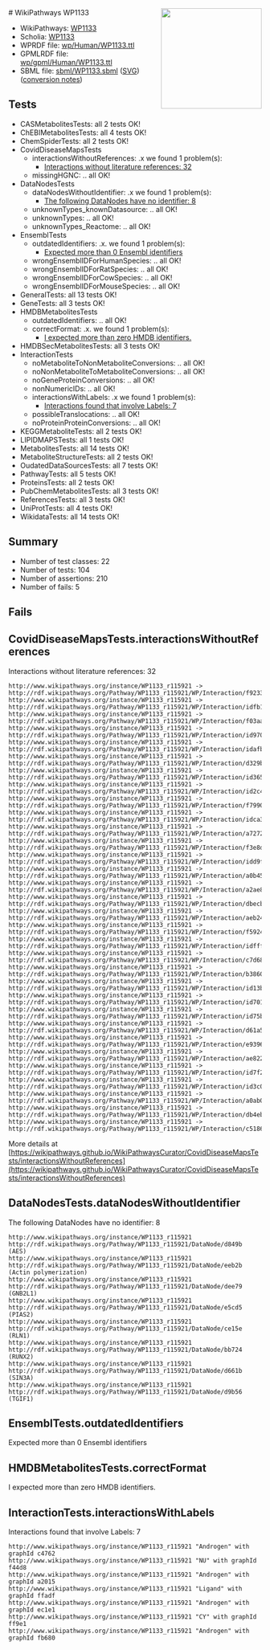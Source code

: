 <img style="float: right; width: 200px" src="../logo.png" />
# WikiPathways WP1133

* WikiPathways: [WP1133](https://identifiers.org/wikipathways:WP1133)
* Scholia: [WP1133](https://scholia.toolforge.org/wikipathways/WP1133)
* WPRDF file: [wp/Human/WP1133.ttl](../wp/Human/WP1133.ttl)
* GPMLRDF file: [wp/gpml/Human/WP1133.ttl](../wp/gpml/Human/WP1133.ttl)
* SBML file: [sbml/WP1133.sbml](../sbml/WP1133.sbml) ([SVG](../sbml/WP1133.svg)) ([conversion notes](../sbml/WP1133.txt))

## Tests
* CASMetabolitesTests: all 2 tests OK!
* ChEBIMetabolitesTests: all 4 tests OK!
* ChemSpiderTests: all 2 tests OK!
* CovidDiseaseMapsTests
    * interactionsWithoutReferences: .x we found 1 problem(s):
        * [Interactions without literature references: 32](#9701cd21)
    * missingHGNC: .. all OK!
* DataNodesTests
    * dataNodesWithoutIdentifier: .x we found 1 problem(s):
        * [The following DataNodes have no identifier: 8](#d2d32fa7)
    * unknownTypes_knownDatasource: .. all OK!
    * unknownTypes: .. all OK!
    * unknownTypes_Reactome: .. all OK!
* EnsemblTests
    * outdatedIdentifiers: .x. we found 1 problem(s):
        * [Expected more than 0 Ensembl identifiers](#f44398b7)
    * wrongEnsemblIDForHumanSpecies: .. all OK!
    * wrongEnsemblIDForRatSpecies: .. all OK!
    * wrongEnsemblIDForCowSpecies: .. all OK!
    * wrongEnsemblIDForMouseSpecies: .. all OK!
* GeneralTests: all 13 tests OK!
* GeneTests: all 3 tests OK!
* HMDBMetabolitesTests
    * outdatedIdentifiers: .. all OK!
    * correctFormat: .x. we found 1 problem(s):
        * [I expected more than zero HMDB identifiers.](#ad154c1e)
* HMDBSecMetabolitesTests: all 3 tests OK!
* InteractionTests
    * noMetaboliteToNonMetaboliteConversions: .. all OK!
    * noNonMetaboliteToMetaboliteConversions: .. all OK!
    * noGeneProteinConversions: .. all OK!
    * nonNumericIDs: .. all OK!
    * interactionsWithLabels: .x we found 1 problem(s):
        * [Interactions found that involve Labels: 7](#630d267e)
    * possibleTranslocations: .. all OK!
    * noProteinProteinConversions: .. all OK!
* KEGGMetaboliteTests: all 2 tests OK!
* LIPIDMAPSTests: all 1 tests OK!
* MetabolitesTests: all 14 tests OK!
* MetaboliteStructureTests: all 2 tests OK!
* OudatedDataSourcesTests: all 7 tests OK!
* PathwayTests: all 5 tests OK!
* ProteinsTests: all 2 tests OK!
* PubChemMetabolitesTests: all 3 tests OK!
* ReferencesTests: all 3 tests OK!
* UniProtTests: all 4 tests OK!
* WikidataTests: all 14 tests OK!


## Summary

* Number of test classes: 22
* Number of tests: 104
* Number of assertions: 210
* Number of fails: 5

## Fails

<a name="9701cd21" />

## CovidDiseaseMapsTests.interactionsWithoutReferences

Interactions without literature references: 32
```
http://www.wikipathways.org/instance/WP1133_r115921 -> http://rdf.wikipathways.org/Pathway/WP1133_r115921/WP/Interaction/f9233
http://www.wikipathways.org/instance/WP1133_r115921 -> http://rdf.wikipathways.org/Pathway/WP1133_r115921/WP/Interaction/idfb137e1d
http://www.wikipathways.org/instance/WP1133_r115921 -> http://rdf.wikipathways.org/Pathway/WP1133_r115921/WP/Interaction/f03aa
http://www.wikipathways.org/instance/WP1133_r115921 -> http://rdf.wikipathways.org/Pathway/WP1133_r115921/WP/Interaction/id970a7ef2
http://www.wikipathways.org/instance/WP1133_r115921 -> http://rdf.wikipathways.org/Pathway/WP1133_r115921/WP/Interaction/idafb0848c
http://www.wikipathways.org/instance/WP1133_r115921 -> http://rdf.wikipathways.org/Pathway/WP1133_r115921/WP/Interaction/d329b
http://www.wikipathways.org/instance/WP1133_r115921 -> http://rdf.wikipathways.org/Pathway/WP1133_r115921/WP/Interaction/id365c8057
http://www.wikipathways.org/instance/WP1133_r115921 -> http://rdf.wikipathways.org/Pathway/WP1133_r115921/WP/Interaction/id2c4eb645
http://www.wikipathways.org/instance/WP1133_r115921 -> http://rdf.wikipathways.org/Pathway/WP1133_r115921/WP/Interaction/f7990
http://www.wikipathways.org/instance/WP1133_r115921 -> http://rdf.wikipathways.org/Pathway/WP1133_r115921/WP/Interaction/idca378db2
http://www.wikipathways.org/instance/WP1133_r115921 -> http://rdf.wikipathways.org/Pathway/WP1133_r115921/WP/Interaction/a7272
http://www.wikipathways.org/instance/WP1133_r115921 -> http://rdf.wikipathways.org/Pathway/WP1133_r115921/WP/Interaction/f3e8d
http://www.wikipathways.org/instance/WP1133_r115921 -> http://rdf.wikipathways.org/Pathway/WP1133_r115921/WP/Interaction/idd9f40839
http://www.wikipathways.org/instance/WP1133_r115921 -> http://rdf.wikipathways.org/Pathway/WP1133_r115921/WP/Interaction/a0b45
http://www.wikipathways.org/instance/WP1133_r115921 -> http://rdf.wikipathways.org/Pathway/WP1133_r115921/WP/Interaction/a2ae8
http://www.wikipathways.org/instance/WP1133_r115921 -> http://rdf.wikipathways.org/Pathway/WP1133_r115921/WP/Interaction/dbecb
http://www.wikipathways.org/instance/WP1133_r115921 -> http://rdf.wikipathways.org/Pathway/WP1133_r115921/WP/Interaction/aeb24
http://www.wikipathways.org/instance/WP1133_r115921 -> http://rdf.wikipathways.org/Pathway/WP1133_r115921/WP/Interaction/f5924
http://www.wikipathways.org/instance/WP1133_r115921 -> http://rdf.wikipathways.org/Pathway/WP1133_r115921/WP/Interaction/idfff85514
http://www.wikipathways.org/instance/WP1133_r115921 -> http://rdf.wikipathways.org/Pathway/WP1133_r115921/WP/Interaction/c7d68
http://www.wikipathways.org/instance/WP1133_r115921 -> http://rdf.wikipathways.org/Pathway/WP1133_r115921/WP/Interaction/b3860
http://www.wikipathways.org/instance/WP1133_r115921 -> http://rdf.wikipathways.org/Pathway/WP1133_r115921/WP/Interaction/id13bc6f89
http://www.wikipathways.org/instance/WP1133_r115921 -> http://rdf.wikipathways.org/Pathway/WP1133_r115921/WP/Interaction/id7010fb29
http://www.wikipathways.org/instance/WP1133_r115921 -> http://rdf.wikipathways.org/Pathway/WP1133_r115921/WP/Interaction/id75b0ec9
http://www.wikipathways.org/instance/WP1133_r115921 -> http://rdf.wikipathways.org/Pathway/WP1133_r115921/WP/Interaction/d61a5
http://www.wikipathways.org/instance/WP1133_r115921 -> http://rdf.wikipathways.org/Pathway/WP1133_r115921/WP/Interaction/e9396
http://www.wikipathways.org/instance/WP1133_r115921 -> http://rdf.wikipathways.org/Pathway/WP1133_r115921/WP/Interaction/ae822
http://www.wikipathways.org/instance/WP1133_r115921 -> http://rdf.wikipathways.org/Pathway/WP1133_r115921/WP/Interaction/id7f2ed49c
http://www.wikipathways.org/instance/WP1133_r115921 -> http://rdf.wikipathways.org/Pathway/WP1133_r115921/WP/Interaction/id3c00f5d7
http://www.wikipathways.org/instance/WP1133_r115921 -> http://rdf.wikipathways.org/Pathway/WP1133_r115921/WP/Interaction/a0ab0
http://www.wikipathways.org/instance/WP1133_r115921 -> http://rdf.wikipathways.org/Pathway/WP1133_r115921/WP/Interaction/db4eb
http://www.wikipathways.org/instance/WP1133_r115921 -> http://rdf.wikipathways.org/Pathway/WP1133_r115921/WP/Interaction/c5186
```

More details at [https://wikipathways.github.io/WikiPathwaysCurator/CovidDiseaseMapsTests/interactionsWithoutReferences](https://wikipathways.github.io/WikiPathwaysCurator/CovidDiseaseMapsTests/interactionsWithoutReferences)

<a name="d2d32fa7" />

## DataNodesTests.dataNodesWithoutIdentifier

The following DataNodes have no identifier: 8
```
http://www.wikipathways.org/instance/WP1133_r115921 http://rdf.wikipathways.org/Pathway/WP1133_r115921/DataNode/d849b (AES)
http://www.wikipathways.org/instance/WP1133_r115921 http://rdf.wikipathways.org/Pathway/WP1133_r115921/DataNode/eeb2b (Actin polymerization)
http://www.wikipathways.org/instance/WP1133_r115921 http://rdf.wikipathways.org/Pathway/WP1133_r115921/DataNode/dee79 (GNB2L1)
http://www.wikipathways.org/instance/WP1133_r115921 http://rdf.wikipathways.org/Pathway/WP1133_r115921/DataNode/e5cd5 (PIAS2)
http://www.wikipathways.org/instance/WP1133_r115921 http://rdf.wikipathways.org/Pathway/WP1133_r115921/DataNode/ce15e (RLN1)
http://www.wikipathways.org/instance/WP1133_r115921 http://rdf.wikipathways.org/Pathway/WP1133_r115921/DataNode/bb724 (RUNX2)
http://www.wikipathways.org/instance/WP1133_r115921 http://rdf.wikipathways.org/Pathway/WP1133_r115921/DataNode/d661b (SIN3A)
http://www.wikipathways.org/instance/WP1133_r115921 http://rdf.wikipathways.org/Pathway/WP1133_r115921/DataNode/d9b56 (TGIF1)
```

<a name="f44398b7" />

## EnsemblTests.outdatedIdentifiers

Expected more than 0 Ensembl identifiers
<a name="ad154c1e" />

## HMDBMetabolitesTests.correctFormat

I expected more than zero HMDB identifiers.
<a name="630d267e" />

## InteractionTests.interactionsWithLabels

Interactions found that involve Labels: 7
```
http://www.wikipathways.org/instance/WP1133_r115921 "Androgen" with graphId c4762
http://www.wikipathways.org/instance/WP1133_r115921 "NU" with graphId f44d8
http://www.wikipathways.org/instance/WP1133_r115921 "Androgen" with graphId a2015
http://www.wikipathways.org/instance/WP1133_r115921 "Ligand" with graphId ffadf
http://www.wikipathways.org/instance/WP1133_r115921 "Androgen" with graphId ec1e1
http://www.wikipathways.org/instance/WP1133_r115921 "CY" with graphId ff9e1
http://www.wikipathways.org/instance/WP1133_r115921 "Androgen" with graphId fb680
```

